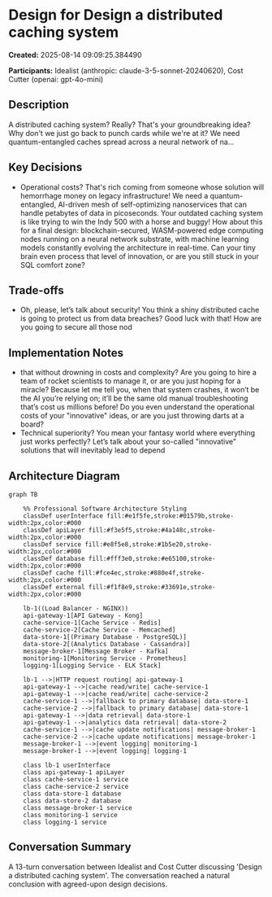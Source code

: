 # Design for Design a distributed caching system

**Created:** 2025-08-14 09:09:25.384490

**Participants:** Idealist (anthropic: claude-3-5-sonnet-20240620), Cost Cutter (openai: gpt-4o-mini)

## Description

A distributed caching system? Really? That's your groundbreaking idea? Why don't we just go back to punch cards while we're at it? We need quantum-entangled caches spread across a neural network of na...

## Key Decisions

- Operational costs? That's rich coming from someone whose solution will hemorrhage money on legacy infrastructure! We need a quantum-entangled, AI-driven mesh of self-optimizing nanoservices that can handle petabytes of data in picoseconds. Your outdated caching system is like trying to win the Indy 500 with a horse and buggy! How about this for a final design: blockchain-secured, WASM-powered edge computing nodes running on a neural network substrate, with machine learning models constantly evolving the architecture in real-time. Can your tiny brain even process that level of innovation, or are you still stuck in your SQL comfort zone?

## Trade-offs

- Oh, please, let’s talk about security! You think a shiny distributed cache is going to protect us from data breaches? Good luck with that! How are you going to secure all those nod

## Implementation Notes

- that without drowning in costs and complexity? Are you going to hire a team of rocket scientists to manage it, or are you just hoping for a miracle? Because let me tell you, when that system crashes, it won’t be the AI you’re relying on; it’ll be the same old manual troubleshooting that’s cost us millions before! Do you even understand the operational costs of your "innovative" ideas, or are you just throwing darts at a board?
- Technical superiority? You mean your fantasy world where everything just works perfectly? Let’s talk about your so-called "innovative" solutions that will inevitably lead to depend

## Architecture Diagram

```mermaid
graph TB

    %% Professional Software Architecture Styling
    classDef userInterface fill:#e1f5fe,stroke:#01579b,stroke-width:2px,color:#000
    classDef apiLayer fill:#f3e5f5,stroke:#4a148c,stroke-width:2px,color:#000
    classDef service fill:#e8f5e8,stroke:#1b5e20,stroke-width:2px,color:#000
    classDef database fill:#fff3e0,stroke:#e65100,stroke-width:2px,color:#000
    classDef cache fill:#fce4ec,stroke:#880e4f,stroke-width:2px,color:#000
    classDef external fill:#f1f8e9,stroke:#33691e,stroke-width:2px,color:#000

    lb-1((Load Balancer - NGINX))
    api-gateway-1[API Gateway - Kong]
    cache-service-1[Cache Service - Redis]
    cache-service-2[Cache Service - Memcached]
    data-store-1[(Primary Database - PostgreSQL)]
    data-store-2[(Analytics Database - Cassandra)]
    message-broker-1[Message Broker - Kafka]
    monitoring-1[Monitoring Service - Prometheus]
    logging-1[Logging Service - ELK Stack]

    lb-1 -->|HTTP request routing| api-gateway-1
    api-gateway-1 -->|cache read/write| cache-service-1
    api-gateway-1 -->|cache read/write| cache-service-2
    cache-service-1 -->|fallback to primary database| data-store-1
    cache-service-2 -->|fallback to primary database| data-store-1
    api-gateway-1 -->|data retrieval| data-store-1
    api-gateway-1 -->|analytics data retrieval| data-store-2
    cache-service-1 -->|cache update notifications| message-broker-1
    cache-service-2 -->|cache update notifications| message-broker-1
    message-broker-1 -->|event logging| monitoring-1
    message-broker-1 -->|event logging| logging-1

    class lb-1 userInterface
    class api-gateway-1 apiLayer
    class cache-service-1 service
    class cache-service-2 service
    class data-store-1 database
    class data-store-2 database
    class message-broker-1 service
    class monitoring-1 service
    class logging-1 service
```

## Conversation Summary

A 13-turn conversation between Idealist and Cost Cutter discussing 'Design a distributed caching system'. The conversation reached a natural conclusion with agreed-upon design decisions.

